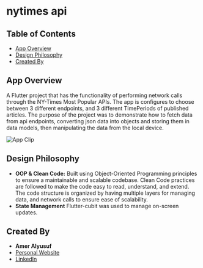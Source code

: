 # nytimes api

## Table of Contents

- [App Overview](#app-overview)
- [Design Philosophy](#design-philosophy)
- [Created By](#created-by)

## App Overview

A Flutter project that has the functionality of performing network calls through the NY-Times Most Popular APIs. The app is configures to choose between 3 different endpoints, and 3 different TimePeriods of published articles. The purpose of the project was to demonstrate how to fetch data from api endpoints, converting json data into objects and storing them in data models, then manipulating the data from the local device.

![App Clip](assets/nyTimes.gif)

## Design Philosophy

- **OOP & Clean Code:** Built using Object-Oriented Programming principles to ensure a maintainable and scalable codebase. Clean Code practices are followed to make the code easy to read, understand, and extend. The code structure is organized by having multiple layers for managing data, and network calls to ensure ease of scalability.
- **State Management** Flutter-cubit was used to manage on-screen updates.


## Created By

- **Amer Alyusuf**
- [Personal Website](https://amer266030.github.io)
- [LinkedIn](https://www.linkedin.com/in/amer-alyusuf-77398587)